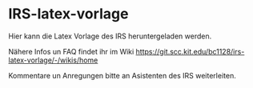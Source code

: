# IRS-latex-vorlage

Hier kann die Latex Vorlage des IRS heruntergeladen werden.

Nähere Infos un FAQ findet ihr im Wiki https://git.scc.kit.edu/bc1128/irs-latex-vorlage/-/wikis/home 

Kommentare un Anregungen bitte an Asistenten des IRS weiterleiten.  

